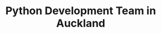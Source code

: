 ---
title: Python Development Team in Auckland
permalink: /landings/python-developer-auckland
technology: Python
location: Auckland
---